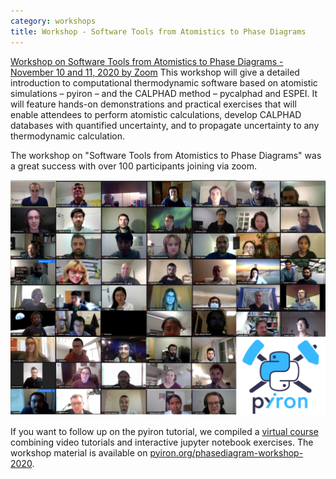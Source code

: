 ```yaml
---
category: workshops
title: Workshop - Software Tools from Atomistics to Phase Diagrams 
---
```

[Workshop on Software Tools from Atomistics to Phase Diagrams - November 10 and 11, 2020 by Zoom](https://workshop.materialsgenomefoundation.org)
This workshop will give a detailed introduction to computational thermodynamic software based on atomistic simulations –
pyiron – and the CALPHAD method – pycalphad and ESPEI. It will feature hands-on demonstrations and practical exercises 
that will enable attendees to perform atomistic calculations, develop CALPHAD databases with quantified uncertainty, and 
to propagate uncertainty to any thermodynamic calculation.

The workshop on "Software Tools from Atomistics to Phase Diagrams" was a great success with over 100 participants joining via zoom. 

![Workshop](/images/phasediagramworkshop.png)

If you want to follow up on the pyiron tutorial, we compiled a [virtual course](https://pyiron.org/phasediagram-workshop-2020) 
combining video tutorials and interactive jupyter notebook exercises. The workshop material is available on 
[pyiron.org/phasediagram-workshop-2020](https://pyiron.org/phasediagram-workshop-2020). 
